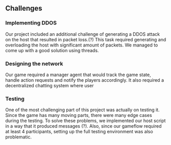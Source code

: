 ## Challenges

### Implementing DDOS
Our project included an additional challenge of generating a DDOS attack on the host that resulted in packet loss.(?) This task required generating and overloading the host with significant amount of packets. We managed to come up with a good solution using threads.
### Designing the network
Our game required a manager agent that would track the game state, handle action requests and notify the players accordingly. It also required a decentralized chatting system where user
### Testing
One of the most challenging part of this project was actually on testing it. Since the game has many moving parts, there were many edge cases during the testing. To solve these problems, we implemented our host script in a way that it produced messages (?). Also, since our gameflow required at least 4 participants, setting up the full testing environment was also problematic.
